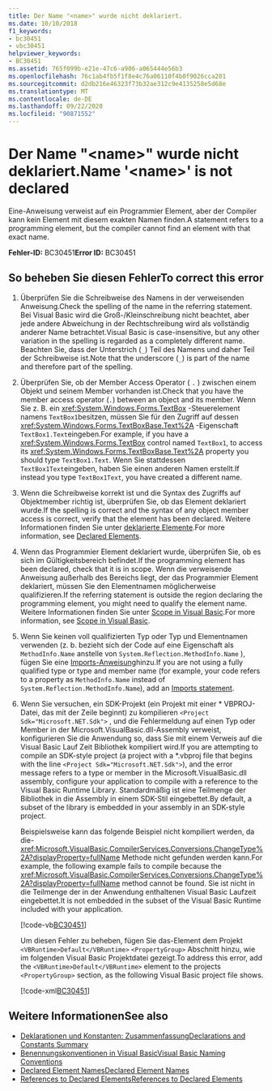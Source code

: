 ```yaml
---
title: Der Name "<name>" wurde nicht deklariert.
ms.date: 10/10/2018
f1_keywords:
- bc30451
- vbc30451
helpviewer_keywords:
- BC30451
ms.assetid: 765f099b-e21e-47c6-a906-a065444e56b3
ms.openlocfilehash: 76c1ab4fb5f1f8e4c76a06110f4b0f9026cca201
ms.sourcegitcommit: d2db216e46323f73b32ae312c9e4135258e5d68e
ms.translationtype: MT
ms.contentlocale: de-DE
ms.lasthandoff: 09/22/2020
ms.locfileid: "90871552"
---
```

# <a name="name-name-is-not-declared"></a><span data-ttu-id="a0d02-102">Der Name "\<name>" wurde nicht deklariert.</span><span class="sxs-lookup"><span data-stu-id="a0d02-102">Name '\<name>' is not declared</span></span>

<span data-ttu-id="a0d02-103">Eine-Anweisung verweist auf ein Programmier Element, aber der Compiler kann kein Element mit diesem exakten Namen finden.</span><span class="sxs-lookup"><span data-stu-id="a0d02-103">A statement refers to a programming element, but the compiler cannot find an element with that exact name.</span></span>  
  
 <span data-ttu-id="a0d02-104">**Fehler-ID:** BC30451</span><span class="sxs-lookup"><span data-stu-id="a0d02-104">**Error ID:** BC30451</span></span>  
  
## <a name="to-correct-this-error"></a><span data-ttu-id="a0d02-105">So beheben Sie diesen Fehler</span><span class="sxs-lookup"><span data-stu-id="a0d02-105">To correct this error</span></span>  
  
1. <span data-ttu-id="a0d02-106">Überprüfen Sie die Schreibweise des Namens in der verweisenden Anweisung.</span><span class="sxs-lookup"><span data-stu-id="a0d02-106">Check the spelling of the name in the referring statement.</span></span> <span data-ttu-id="a0d02-107">Bei Visual Basic wird die Groß-/Kleinschreibung nicht beachtet, aber jede andere Abweichung in der Rechtschreibung wird als vollständig anderer Name betrachtet.</span><span class="sxs-lookup"><span data-stu-id="a0d02-107">Visual Basic is case-insensitive, but any other variation in the spelling is regarded as a completely different name.</span></span> <span data-ttu-id="a0d02-108">Beachten Sie, dass der Unterstrich (`_`) Teil des Namens und daher Teil der Schreibweise ist.</span><span class="sxs-lookup"><span data-stu-id="a0d02-108">Note that the underscore (`_`) is part of the name and therefore part of the spelling.</span></span>  
  
2. <span data-ttu-id="a0d02-109">Überprüfen Sie, ob der Member Access Operator ( `.` ) zwischen einem Objekt und seinem Member vorhanden ist.</span><span class="sxs-lookup"><span data-stu-id="a0d02-109">Check that you have the member access operator (`.`) between an object and its member.</span></span> <span data-ttu-id="a0d02-110">Wenn Sie z. B. ein <xref:System.Windows.Forms.TextBox> -Steuerelement namens `TextBox1`besitzen, müssen Sie für den Zugriff auf dessen <xref:System.Windows.Forms.TextBoxBase.Text%2A> -Eigenschaft `TextBox1.Text`eingeben.</span><span class="sxs-lookup"><span data-stu-id="a0d02-110">For example, if you have a <xref:System.Windows.Forms.TextBox> control named `TextBox1`, to access its <xref:System.Windows.Forms.TextBoxBase.Text%2A> property you should type `TextBox1.Text`.</span></span> <span data-ttu-id="a0d02-111">Wenn Sie stattdessen `TextBox1Text`eingeben, haben Sie einen anderen Namen erstellt.</span><span class="sxs-lookup"><span data-stu-id="a0d02-111">If instead you type `TextBox1Text`, you have created a different name.</span></span>  
  
3. <span data-ttu-id="a0d02-112">Wenn die Schreibweise korrekt ist und die Syntax des Zugriffs auf Objektmember richtig ist, überprüfen Sie, ob das Element deklariert wurde.</span><span class="sxs-lookup"><span data-stu-id="a0d02-112">If the spelling is correct and the syntax of any object member access is correct, verify that the element has been declared.</span></span> <span data-ttu-id="a0d02-113">Weitere Informationen finden Sie unter [deklarierte Elemente](../../programming-guide/language-features/declared-elements/index.md).</span><span class="sxs-lookup"><span data-stu-id="a0d02-113">For more information, see [Declared Elements](../../programming-guide/language-features/declared-elements/index.md).</span></span>  
  
4. <span data-ttu-id="a0d02-114">Wenn das Programmier Element deklariert wurde, überprüfen Sie, ob es sich im Gültigkeitsbereich befindet.</span><span class="sxs-lookup"><span data-stu-id="a0d02-114">If the programming element has been declared, check that it is in scope.</span></span> <span data-ttu-id="a0d02-115">Wenn die verweisende Anweisung außerhalb des Bereichs liegt, der das Programmier Element deklariert, müssen Sie den Elementnamen möglicherweise qualifizieren.</span><span class="sxs-lookup"><span data-stu-id="a0d02-115">If the referring statement is outside the region declaring the programming element, you might need to qualify the element name.</span></span> <span data-ttu-id="a0d02-116">Weitere Informationen finden Sie unter [Scope in Visual Basic](../../programming-guide/language-features/declared-elements/scope.md).</span><span class="sxs-lookup"><span data-stu-id="a0d02-116">For more information, see [Scope in Visual Basic](../../programming-guide/language-features/declared-elements/scope.md).</span></span>  

5. <span data-ttu-id="a0d02-117">Wenn Sie keinen voll qualifizierten Typ oder Typ und Elementnamen verwenden (z. b. bezieht sich der Code auf eine Eigenschaft als `MethodInfo.Name` anstelle von `System.Reflection.MethodInfo.Name` ), fügen Sie eine [Imports-Anweisung](../statements/imports-statement-net-namespace-and-type.md)hinzu.</span><span class="sxs-lookup"><span data-stu-id="a0d02-117">If you are not using a fully qualified type or type and member name (for example, your code refers to a property as `MethodInfo.Name` instead of `System.Reflection.MethodInfo.Name`), add an [Imports statement](../statements/imports-statement-net-namespace-and-type.md).</span></span>

6. <span data-ttu-id="a0d02-118">Wenn Sie versuchen, ein SDK-Projekt (ein Projekt mit einer \* VBPROJ-Datei, das mit der Zeile beginnt) zu kompilieren `<Project Sdk="Microsoft.NET.Sdk">` , und die Fehlermeldung auf einen Typ oder Member in der Microsoft.VisualBasic.dll-Assembly verweist, konfigurieren Sie die Anwendung so, dass Sie mit einem Verweis auf die Visual Basic Lauf Zeit Bibliothek kompiliert wird.</span><span class="sxs-lookup"><span data-stu-id="a0d02-118">If you are attempting to compile an SDK-style project (a project with a \*.vbproj file that begins with the line `<Project Sdk="Microsoft.NET.Sdk">`), and the error message refers to a type or member in the Microsoft.VisualBasic.dll assembly, configure your application to compile with a reference to the Visual Basic Runtime Library.</span></span> <span data-ttu-id="a0d02-119">Standardmäßig ist eine Teilmenge der Bibliothek in die Assembly in einem SDK-Stil eingebettet.</span><span class="sxs-lookup"><span data-stu-id="a0d02-119">By default, a subset of the library is embedded in your assembly in an SDK-style project.</span></span>

   <span data-ttu-id="a0d02-120">Beispielsweise kann das folgende Beispiel nicht kompiliert werden, da die- <xref:Microsoft.VisualBasic.CompilerServices.Conversions.ChangeType%2A?displayProperty=fullName> Methode nicht gefunden werden kann.</span><span class="sxs-lookup"><span data-stu-id="a0d02-120">For example, the following example fails to compile because the <xref:Microsoft.VisualBasic.CompilerServices.Conversions.ChangeType%2A?displayProperty=fullName> method cannot be found.</span></span> <span data-ttu-id="a0d02-121">Sie ist nicht in die Teilmenge der in der Anwendung enthaltenen Visual Basic Laufzeit eingebettet.</span><span class="sxs-lookup"><span data-stu-id="a0d02-121">It is not embedded in the subset of the Visual Basic Runtime included with your application.</span></span>  

   [!code-vb[BC30451](~/samples/snippets/visualbasic/language-reference/error-messages/bc30451/program1.vb?highlight=7)]

   <span data-ttu-id="a0d02-122">Um diesen Fehler zu beheben, fügen Sie das-Element dem Projekt `<VBRuntime>Default</VBRuntime>` `<PropertyGroup>` Abschnitt hinzu, wie im folgenden Visual Basic Projektdatei gezeigt.</span><span class="sxs-lookup"><span data-stu-id="a0d02-122">To address this error, add the `<VBRuntime>Default</VBRuntime>` element to the projects `<PropertyGroup>` section, as the following Visual Basic project file shows.</span></span>

   [!code-xml[BC30451](~/samples/snippets/visualbasic/language-reference/error-messages/bc30451/vbruntime.vbproj?highlight=6)]

## <a name="see-also"></a><span data-ttu-id="a0d02-123">Weitere Informationen</span><span class="sxs-lookup"><span data-stu-id="a0d02-123">See also</span></span>

- [<span data-ttu-id="a0d02-124">Deklarationen und Konstanten: Zusammenfassung</span><span class="sxs-lookup"><span data-stu-id="a0d02-124">Declarations and Constants Summary</span></span>](../keywords/declarations-and-constants-summary.md)
- [<span data-ttu-id="a0d02-125">Benennungskonventionen in Visual Basic</span><span class="sxs-lookup"><span data-stu-id="a0d02-125">Visual Basic Naming Conventions</span></span>](../../programming-guide/program-structure/naming-conventions.md)
- [<span data-ttu-id="a0d02-126">Declared Element Names</span><span class="sxs-lookup"><span data-stu-id="a0d02-126">Declared Element Names</span></span>](../../programming-guide/language-features/declared-elements/declared-element-names.md)
- [<span data-ttu-id="a0d02-127">References to Declared Elements</span><span class="sxs-lookup"><span data-stu-id="a0d02-127">References to Declared Elements</span></span>](../../programming-guide/language-features/declared-elements/references-to-declared-elements.md)
